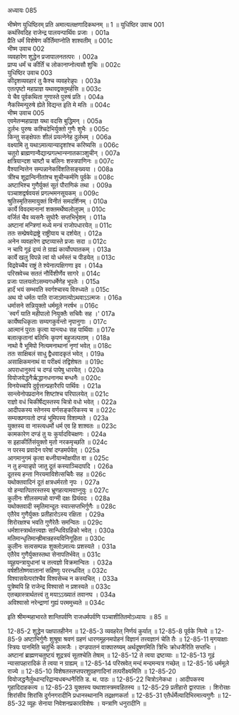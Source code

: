 अध्यायः 085

भीष्मेण युधिष्ठिरम् प्रति अमात्यलक्षणादिकथनम् ॥ 1 ॥
युधिष्ठिर उवाच 	001  
कथंस्विदिह राजेन्द्र पालयन्पार्थिवः प्रजाः ।	001a  
प्रैति धर्मं विशेषेण कीर्तिमाप्नोति शाश्वतीम् ॥	001c  
भीष्म उवाच 	002  
व्यवहारेण शुद्धेन प्रजापालनतत्परः ।	002a  
प्राप्य धर्मं च कीर्तिं च लोकानाप्नोत्यसौ शुचिः ॥	002c  
युधिष्ठिर उवाच 	003  
कीदृशव्यवहारं तु कैश्च व्यवहरेन्नृपः ।	003a  
एतत्पृष्टो महाप्राज्ञ यथावद्वक्तुमर्हसि ॥	003c  
ये चैव पूर्वकथिता गुणास्ते पुरुषं प्रति ।	004a  
नैकस्मिन्पुरुषे ह्येते विद्यन्त इति मे मतिः ॥	004c  
भीष्म उवाच 	005  
एवमेतन्महाप्राज्ञ यथा वदसि बुद्धिमन् ।	005a  
दुर्लभः पुरुषः कश्चिदेभिर्युक्तो गुणैः शुभैः ॥	005c  
किन्तु सङ्क्षेपतः शीलं प्रयत्नेनेह दुर्लभम् ।	006a  
वक्ष्यामि तु यथाऽमात्यान्यादृशांश्च करिष्यसि ॥	006c  
चतुरो ब्राह्मणान्वैद्यान्प्रगल्भान्स्नातकाञ्शुचीन् ।	007a  
क्षत्रियान्दश चाष्टौ च बलिनः शस्त्रपाणिनः ॥	007c  
वैश्यान्वित्तेन सम्पन्नानेकविंशतिसङ्ख्यया ।	008a  
त्रींश्च शूद्रान्विनीतांश्च शुचीन्कर्मणि पूर्वके ॥	008c  
अष्टाभिश्च गुणैर्युक्तं सूतं पौराणिकं तथा ।	009a  
पञ्चाशद्वर्षवयसं प्रगल्भमनसूयकम् ॥	009c  
श्रुतिस्मृतिसमायुक्तं विनीतं समदर्शिनम् ।	010a  
कार्ये विवदमानानां शक्तमर्थेष्वलोलुपम् ॥	010c  
वर्जितं चैव व्यसनैः सुघोरैः सप्तभिर्भृशम् ।	011a  
अष्टानां मन्त्रिणां मध्ये मन्त्रं राजोपधारयेत् ॥	011c  
ततः सम्प्रेषयेद्राष्ट्रे राष्ट्रीयाय च दर्शयेत् ।	012a  
अनेन व्यवहारेण द्रष्टव्यास्ते प्रजाः सदा ॥	012c  
न चापि गूढं द्रव्यं ते ग्राह्यं कार्योपघातकम् ।	013a  
कार्ये खलु विपन्ने त्वां यो धर्मस्तं च पीडयेत् ॥	013c  
विद्रवेच्चैव राष्ट्रं ते श्येनात्पक्षिगणा इव ।	014a  
परिस्रवेच्च सततं नौर्विशीर्णेव सागरे ॥	014c  
प्रजाः पालयतोऽसम्यगधर्मेणेह भूपतेः ।	015a  
हार्दं भयं सम्भवति स्वर्गश्चास्य विरुध्यते ॥	015c  
अथ यो धर्मतः पाति राजाऽमात्योऽथवाऽऽत्मजः ।	016a  
धर्मासने सन्नियुक्तो धर्ममूले नरर्षभ ॥	016c  
`स्वर्गं याति महीपालो नियुक्तैः सचिवैः सह ।'	017a  
कार्येष्वधिकृताः सम्यगकुर्वन्तो नृपानुगाः ।	017c  
आत्मानं पुरतः कृत्वा यान्त्यधः सह पार्थिवाः ॥	017e  
बलात्कृतानां बलिभिः कृपणं बहुजल्पताम् ।	018a  
नाथो वै भूमिपो नित्यमनाथानां नृणां भवेत् ॥	018c  
ततः साक्षिबलं साधु द्वैधवादकृतं भवेत् ।	019a  
असाक्षिकमनाथं वा परीक्ष्यं तद्विशेषतः ॥	019c  
अपराधानुरूपं च दण्डं पापेषु धारयेत् ।	020a  
वियोजयेद्धनैर्ऋद्धानधनानथ बन्धनैः ॥	020c  
विनयेच्चापि दुर्वृत्तान्प्रहारैरपि पार्थिवः ।	021a  
सान्त्वेनोपप्रदानेन शिष्टांश्च परिपालयेत् ॥	021c  
राज्ञो वधं चिकीर्षेद्यस्तस्य चित्रो वधो भवेत् ।	022a  
आदीपकस्य स्तेनस्य वर्णसङ्करिकस्य च ॥	022c  
सम्यक्प्रणयतो दण्डं भूमिपस्य विशाम्पते ।	023a  
युक्तस्य वा नास्त्यधर्मो धर्म एव हि शाश्वतः ॥	023c  
कामकारेण दण्डं तु यः कुर्यादविचक्षणः ।	024a  
स इहाकीर्तिसंयुक्तो मृतो नरकमृच्छति ॥	024c  
न परस्य प्रवादेन परेषां दण्डमर्पयेत् ।	025a  
आगमानुगमं कृत्वा बध्नीयान्मोक्षयीत वा ॥	025c  
न तु हन्यान्नृपो जातु दूतं कस्याञ्चिदापदि ।	026a  
दूतस्य हन्ता निरयमाविशेत्सचिवैः सह ॥	026c  
यथोक्तवादिनं दूतं क्षत्रधर्मरतो नृपः ।	027a  
यो हन्यात्पितरस्तस्य भ्रूणहत्यामवाप्नुयुः ॥	027c  
कुलीनः शीलसम्पन्नो वाग्मी दक्षः प्रियंवदः ।	028a  
यथोक्तवादी स्मृतिमान्दूतः स्यात्सप्तभिर्गुणैः ॥	028c  
एतैरेव गुणैर्युक्तः प्रतीहारोऽस्य रक्षिता ।	029a  
शिरोरक्षश्च भवति गुणैरेतैः समन्वितः ॥	029c  
धर्मशास्त्रार्थतत्त्वज्ञः सान्धिविग्रहिको भवेत् ।	030a  
मतिमान्धृतिमान्ह्रीमान्रहस्यविनिगूहिता ॥	030c  
कुलीनः सत्वसम्पन्नः शुक्लोऽमात्यः प्रशस्यते ।	031a  
एतैरेव गुणैर्युक्तस्तथा सेनापतिर्भवेत् ॥	031c  
व्यूहयन्त्रायुधानां च तत्त्वज्ञो विक्रमान्वितः ।	032a  
वर्षशीतोष्णवातानां सहिष्णुः पररन्ध्रवित् ॥	032c  
विश्वासयेत्परांश्चैव विश्वसेच्च न कस्यचित् ।	033a  
पुत्रेष्वपि हि राजेन्द्र विश्वासो न प्रशस्यते ॥	033c  
एतच्छास्त्रार्थतत्त्वं तु मयाऽऽख्यातं तवानघ ।	034a  
अविश्वासो नरेन्द्राणां गुह्यं परममुच्यते ॥ 	034c  

इति श्रीमन्महाभारते शान्तिपर्वणि राजधर्मपर्वणि पञ्चाशीतितमोऽध्यायः ॥ 85 ॥

12-85-2 शुद्धेन पक्षपातहीनेन ॥ 12-85-3 व्यवहरेत् निर्णयं कुर्यात् ॥ 12-85-8 पूर्वके नित्ये ॥ 12-85-9 अष्टाभिर्गुणैः शुश्रूषा श्रवणं ग्रहणं धारणमूहनमपोहनं विज्ञानं तत्त्वज्ञानं चेति तैः ॥ 12-85-11 मृगयाक्षाः स्त्रियः पानमिति चतुर्भिः कामजैः । दण्डपातनं वाक्पारुष्यम् अर्थदूषणमिति त्रिभिः क्रोधजैरिति सप्तभिः । अष्टानां ब्राह्मणचतुष्टयं शूद्रत्रयं सूतश्चेति तेषाम् ॥ 12-85-12 ते त्वया द्रष्टव्याः ॥ 12-85-13 गूढं न्यासापहारादिकं ते त्वया न ग्राह्यम् ॥ 12-85-14 परिस्रवेत् मन्दं मन्दमन्यत्र गच्छेत् ॥ 12-85-16 धर्ममूले राज्ये ॥ 12-85-10 विशेषतस्तप्तपरशुग्रहणादिनां तत्परीक्ष्यमिति ॥ 12-85-20 वियोजद्धनैर्लुब्धान्दरिद्रान्वधबन्धनैरिति ड. थ. पाठः ॥ 12-85-22 चित्रोऽनेकधा । आदीपकस्य गृहादिदाहकत्य ॥ 12-85-23 युक्तस्य यथाशास्त्रमवहितस्य ॥ 12-85-29 प्रतीहारो द्वारपालः । शिरोरक्षः शिरांसीव शिरांसि दुर्गनगरादीनि प्रधानस्थानानि तद्रक्षणकर्ता ॥ 12-85-31 एतैर्धर्मेत्यादिभिरमात्यगुणैः ॥ 12-85-32 व्यूहः सेनाया निवेशनप्रकारविशेषः । यन्त्राणि धनुरादीनि ॥
